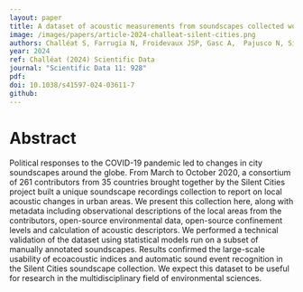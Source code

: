 ```yaml
---
layout: paper
title: A dataset of acoustic measurements from soundscapes collected worldwide during the COVID-19 pandemic
image: /images/papers/article-2024-challeat-silent-cities.png
authors: Challéat S, Farrugia N, Froidevaux JSP, Gasc A,  Pajusco N, Silent Cities project consortium.
year: 2024
ref: Challéat (2024) Scientific Data
journal: "Scientific Data 11: 928"
pdf: 
doi: 10.1038/s41597-024-03611-7
github: 
---
```


# Abstract
Political responses to the COVID-19 pandemic led to changes in city soundscapes around the globe. From March to October 2020, a consortium of 261 contributors from 35 countries brought together by the Silent Cities project built a unique soundscape recordings collection to report on local acoustic changes in urban areas. We present this collection here, along with metadata including observational descriptions of the local areas from the contributors, open-source environmental data, open-source confinement levels and calculation of acoustic descriptors. We performed a technical validation of the dataset using statistical models run on a subset of manually annotated soundscapes. Results confirmed the large-scale usability of ecoacoustic indices and automatic sound event recognition in the Silent Cities soundscape collection. We expect this dataset to be useful for research in the multidisciplinary field of environmental sciences.
